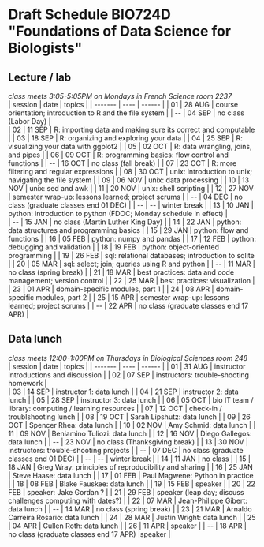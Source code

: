 # Draft Schedule BIO724D "Foundations of Data Science for Biologists"  

## Lecture / lab

*class meets 3:05-5:05PM on Mondays in French Science room 2237*  
| session | date | topics |
| ------- | ---- | ------ |
| 01 | 28 AUG | course orientation; introduction to R and the file system  |
| -- | 04 SEP | no class (Labor Day)  |     
| 02 | 11 SEP | R: importing data and making sure its correct and computable  | 
| 03 | 18 SEP | R: organizing and exploring your data  |
| 04 | 25 SEP | R: visualizing your data with ggplot2  |
| 05 | 02 OCT | R: data wrangling, joins, and pipes |
| 06 | 09 OCT | R: programming basics: flow control and functions  |
| -- | 16 OCT | no class (fall break) |
| 07 | 23 OCT | R: more filtering and regular expressions  |
| 08 | 30 OCT | unix: introduction to unix; navigating the file system  |
| 09 | 06 NOV | unix: data processing  |
| 10 | 13 NOV | unix: sed and awk  |
| 11 | 20 NOV | unix: shell scripting  |
| 12 | 27 NOV | semester wrap-up: lessons learned; project scrums |
| -- | 04 DEC | no class (graduate classes end 01 DEC)  |
| -- | -- | winter break |
| 13 | 10 JAN | python: introduction to python (FDOC; Monday schedule in effect) |  
| -- | 15 JAN | no class (Martin Luther King Day)  |
| 14 | 22 JAN | python: data structures and programming basics  |
| 15 | 29 JAN | python: flow and functions  |
| 16 | 05 FEB | python: numpy and pandas    |
| 17 | 12 FEB | python: debugging and validation  |
| 18 | 19 FEB | python: object-oriented programming  |
| 19 | 26 FEB | sql: relational databases; introduction to sqlite  |
| 20 | 05 MAR | sql: select; join; queries using R and python  |
| -- | 11 MAR | no class (spring break) |
| 21 | 18 MAR | best practices: data and code management; version control  |
| 22 | 25 MAR | best practices: visualization  |
| 23 | 01 APR | domain-specific modules, part 1  |
| 24 | 08 APR | domain-specific modules, part 2  |
| 25 | 15 APR | semester wrap-up: lessons learned; project scrums  |
| -- | 22 APR | no class (graduate classes end 17 APR)  |

## Data lunch

*class meets 12:00-1:00PM on Thursdays in Biological Sciences room 248*  
| session | date | topics |
| ------- | ---- | ------ |
| 01 | 31 AUG | instructor introductions and discussion |
| 02 | 07 SEP | instructors: trouble-shooting homework |     
| 03 | 14 SEP | instructor 1: data lunch | 
| 04 | 21 SEP | instructor 2: data lunch | 
| 05 | 28 SEP | instructor 3: data lunch | 
| 06 | 05 OCT | bio IT team / library: computing / learning resources | 
| 07 | 12 OCT | check-in / troublshooting lunch | 
| 08 | 19 OCT | Sarah Lipshutz: data lunch | 
| 09 | 26 OCT | Spencer Rhea: data lunch | 
| 10 | 02 NOV | Amy Schmid: data lunch  | 
| 11 | 09 NOV | Beniamino Tuliozi: data lunch | 
| 12 | 16 NOV | Diego Gallegos: data lunch | 
| -- | 23 NOV | no class (Thanksgiving break) | 
| 13 | 30 NOV | instructors: trouble-shooting projects | 
| -- | 07 DEC | no class (graduate classes end 01 DEC) |
| -- | -- | winter break |
| 14 | 11 JAN | no class | 
| 15 | 18 JAN | Greg Wray: principles of reproducibility and sharing |
| 16 | 25 JAN | Steve Haase: data lunch |
| 17 | 01 FEB | Paul Magwene: Python in practice |
| 18 | 08 FEB | Blake Fauskee: data lunch |
| 19 | 15 FEB | speaker |
| 20 | 22 FEB | speaker: Jake Gordan ? |
| 21 | 29 FEB | speaker (leap day; discuss challenges computing with dates?) |
| 22 | 07 MAR | Jean-Philippe Gibert: data lunch |
| -- | 14 MAR | no class (spring break) |
| 23 | 21 MAR | Arnaldo Carreira Rosario: data lunch |
| 24 | 28 MAR | Justin Wright: data lunch |
| 25 | 04 APR | Cullen Roth: data lunch |
| 26 | 11 APR | speaker |
| -- | 18 APR | no class (graduate classes end 17 APR) |speaker |
  
  
